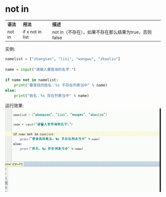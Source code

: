 # not in

<table>
    <tr>
        <td><b>语法</b></td>
        <td><b>用法</b></td>
        <td><b>描述</b></td>
   </tr>
   <tr>
      <td>not in</td>
      <td>if x not in list</td>
      <td>not in（不存在），如果不存在那么结果为true，否则false</td>
   </tr>
</table>

实例:

```python
namelist = ["zhangsan", "lisi", "wangwu", "zhaoliu"]

name = input("请输入要查询的名字:")

if name not in namelist:
    print("要查找的姓名：%s 不存在列表当中" % name)
else:
    print("姓名：%s 存在列表当中" % name)
```
运行效果:
![](../images/notin.gif)
